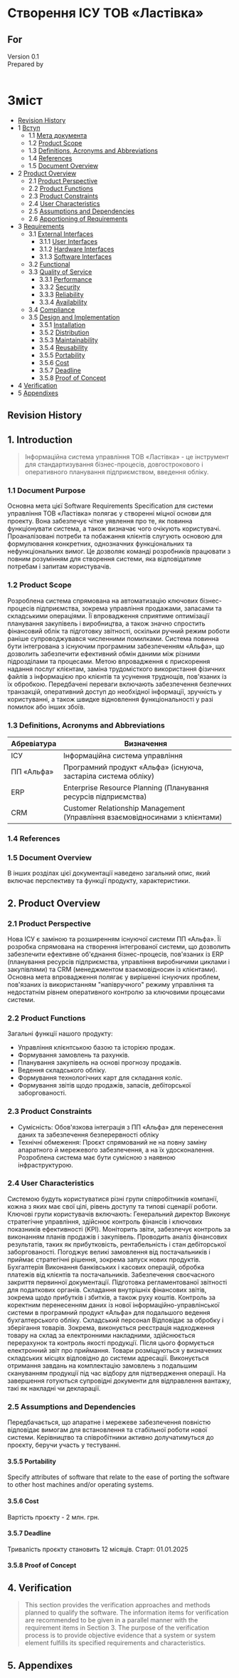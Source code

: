 # Створення ІСУ ТОВ «Ластівка»
## For <project name>

Version 0.1  
Prepared by <author>  
<organization>  
<date created>  

Зміст
=================
* [Revision History](#revision-history)
* 1 [Вступ](#1-introduction)
  * 1.1 [Мета документа](#11-document-purpose)
  * 1.2 [Product Scope](#12-product-scope)
  * 1.3 [Definitions, Acronyms and Abbreviations](#13-definitions-acronyms-and-abbreviations)
  * 1.4 [References](#14-references)
  * 1.5 [Document Overview](#15-document-overview)
* 2 [Product Overview](#2-product-overview)
  * 2.1 [Product Perspective](#21-product-perspective)
  * 2.2 [Product Functions](#22-product-functions)
  * 2.3 [Product Constraints](#23-product-constraints)
  * 2.4 [User Characteristics](#24-user-characteristics)
  * 2.5 [Assumptions and Dependencies](#25-assumptions-and-dependencies)
  * 2.6 [Apportioning of Requirements](#26-apportioning-of-requirements)
* 3 [Requirements](#3-requirements)
  * 3.1 [External Interfaces](#31-external-interfaces)
    * 3.1.1 [User Interfaces](#311-user-interfaces)
    * 3.1.2 [Hardware Interfaces](#312-hardware-interfaces)
    * 3.1.3 [Software Interfaces](#313-software-interfaces)
  * 3.2 [Functional](#32-functional)
  * 3.3 [Quality of Service](#33-quality-of-service)
    * 3.3.1 [Performance](#331-performance)
    * 3.3.2 [Security](#332-security)
    * 3.3.3 [Reliability](#333-reliability)
    * 3.3.4 [Availability](#334-availability)
  * 3.4 [Compliance](#34-compliance)
  * 3.5 [Design and Implementation](#35-design-and-implementation)
    * 3.5.1 [Installation](#351-installation)
    * 3.5.2 [Distribution](#352-distribution)
    * 3.5.3 [Maintainability](#353-maintainability)
    * 3.5.4 [Reusability](#354-reusability)
    * 3.5.5 [Portability](#355-portability)
    * 3.5.6 [Cost](#356-cost)
    * 3.5.7 [Deadline](#357-deadline)
    * 3.5.8 [Proof of Concept](#358-proof-of-concept)
* 4 [Verification](#4-verification)
* 5 [Appendixes](#5-appendixes)

## Revision History

## 1. Introduction
> Інформаційна система управління ТОВ «Ластівка» - це інструмент для стандартизування бізнес-процесів, довгострокового і оперативного планування
підприємством, введення обліку.

### 1.1 Document Purpose
Основна мета цієї Software Requirements Specification для системи управління ТОВ «Ластівка» полягає у створенні міцної основи для проекту. Вона забезпечує чітке уявлення про те, як повинна функціонувати система, а також визначає чого очікують користувачі. Проаналізовані потреби та побажання клієнтів слугують основою для формулювання конкретних, однозначних функціональних та нефункціональних вимог. Це дозволяє команді розробників працювати з повним розумінням для створення системи, яка відповідатиме потребам і запитам користувачів.

### 1.2 Product Scope
Розроблена система спрямована на автоматизацію ключових бізнес-процесів підприємства, зокрема управління продажами, запасами та складськими операціями. Її впровадження сприятиме оптимізації планування закупівель і виробництва, а також значно спростить фінансовий облік та підготовку звітності, оскільки ручний режим роботи раніше супроводжувався численними помилками.
Система повинна бути інтегрована з існуючим програмним забезпеченням «Альфа», що дозволить забезпечити ефективний обмін даними між різними підрозділами та процесами. Метою впровадження є прискорення надання послуг клієнтам, заміна трудомісткого використання фізичних файлів з інформацією про клієнтів та усунення труднощів, пов'язаних із їх обробкою.
Передбачені переваги включають забезпечення безпечних транзакцій, оперативний доступ до необхідної інформації, зручність у користуванні, а також швидке відновлення функціональності у разі помилок або інших збоїв.

### 1.3 Definitions, Acronyms and Abbreviations
| Абревіатура | Визначення                                                                 | 
| ----------- | ---------------------------------------------------------------------------|
|  ІСУ        | Інформаційна система управління                                            |
|  ПП «Альфа» | Програмний продукт «Альфа» (існуюча, застаріла система обліку)             |  
|  ERP        | Enterprise Resource Planning (Планування ресурсів підприємства)            |  
|  CRM        | Customer Relationship Management (Управління взаємовідносинами з клієнтами)| 

### 1.4 References

### 1.5 Document Overview
В інших розділах цієї документації наведено загальний опис, який включає перспективу та функції продукту, характеристики.

## 2. Product Overview
> 
### 2.1 Product Perspective
Нова ІСУ є заміною та розширенням існуючої системи ПП «Альфа». Її розробка спрямована на створення інтегрованої системи, що дозволить забезпечити ефективне об'єднання бізнес-процесів, пов'язаних із ERP (планування ресурсів підприємства, управління виробничими циклами і закупівлями) та CRM (менеджментом взаємовідносин із клієнтами). Основна мета впровадження полягає у вирішенні існуючих проблем, пов'язаних із використанням "напівручного" режиму управління та недостатнім рівнем оперативного контролю за ключовими процесами системи.

### 2.2 Product Functions
Загальні функції нашого продукту:
- Управління клієнтською базою та історією продаж.
- Формування замовлень та рахунків.
- Планування закупівель на основі прогнозу продажів.
- Ведення складського обліку.
- Формування технологічних карт для складання коліс.
- Формування звітів щодо продажів, запасів, дебіторської заборгованості.

### 2.3 Product Constraints
* Сумісність: Обов'язкова інтеграція з ПП «Альфа» для перенесення даних та забезпечення безперервності обліку  
* Технічні обмеження: Проєкт спрямований не на повну заміну апаратного й мережевого забезпечення, а на їх удосконалення. Розроблена система має бути сумісною з наявною інфраструктурою.  

### 2.4 User Characteristics
Системою будуть користуватися різні групи співробітників компанії, кожна з яких має свої цілі, рівень доступу та типові сценарії роботи. Ключові групи користувачів включають:
Генеральний директор
Виконує стратегічне управління, здійснює контроль фінансів і ключових показників ефективності (KPI). Моніторить звіти, забезпечує контроль за виконанням планів продажів і закупівель. Проводить аналіз фінансових результатів, таких як прибутковість, рентабельність і стан дебіторської заборгованості. Погоджує великі замовлення від постачальників і приймає стратегічні рішення, зокрема запуск нових продуктів. 
Бухгалтерія 
Виконання банківських і касових операцій, обробка платежів від клієнтів та постачальників. Забезпечення своєчасного закриття первинної документації. Підготовка регламентованої звітності для податкових органів. Складання внутрішніх фінансових звітів, зокрема щодо прибутків і збитків, а також руху коштів. Контроль за коректним перенесенням даних із нової інформаційно-управлінської системи в програмний продукт «Альфа» для подальшого ведення бухгалтерського обліку.
Складський персонал 
Відповідає за обробку і зберігання товарів. Зокрема, виконується реєстрація надходження товару на склад за електронними накладними, здійснюється перерахунок та контроль якості продукції. Після цього формується електронний звіт про приймання. Товари розміщуються у визначених складських місцях відповідно до системи адресації. Виконується отримання завдань на комплектацію замовлень з подальшим скануванням продукції під час відбору для підтвердження операції. На завершення готуються супровідні документи для відправлення вантажу, такі як накладні чи декларації.

### 2.5 Assumptions and Dependencies
Передбачається, що апаратне і мережеве забезпечення повністю відповідає вимогам для встановлення та стабільної роботи нової системи. Керівництво та співробітники активно долучатимуться до проєкту, беручи участь у тестуванні.

#### 3.5.5 Portability
Specify attributes of software that relate to the ease of porting the software to other host machines and/or operating systems.

#### 3.5.6 Cost
Вартість проєкту - 2 млн. грн.

#### 3.5.7 Deadline
Тривалість проєкту становить 12 місяців. Старт: 01.01.2025

#### 3.5.8 Proof of Concept
<!-- TODO: come up with a description -->

## 4. Verification
> This section provides the verification approaches and methods planned to qualify the software. The information items for verification are recommended to be given in a parallel manner with the requirement items in Section 3. The purpose of the verification process is to provide objective evidence that a system or system element fulfills its specified requirements and characteristics.

<!-- TODO: give more guidance, similar to section 3 -->
<!-- ieee 15288:2015 -->

## 5. Appendixes
